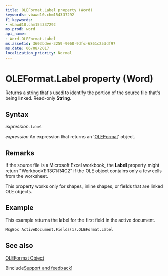 ```yaml
---
title: OLEFormat.Label property (Word)
keywords: vbawd10.chm154337292
f1_keywords:
- vbawd10.chm154337292
ms.prod: word
api_name:
- Word.OLEFormat.Label
ms.assetid: 3603bdee-3259-9068-9dfc-6861c253df97
ms.date: 06/08/2017
localization_priority: Normal
---
```



# OLEFormat.Label property (Word)

Returns a string that's used to identify the portion of the source file that's being linked. Read-only  **String**.


## Syntax

_expression_. `Label`

 _expression_ An expression that returns an '[OLEFormat](Word.OLEFormat.md)' object.


## Remarks

If the source file is a Microsoft Excel workbook, the  **Label** property might return "Workbook1!R3C1:R4C2" if the OLE object contains only a few cells from the worksheet.

This property works only for shapes, inline shapes, or fields that are linked OLE objects.


## Example

This example returns the label for the first field in the active document.


```vb
MsgBox ActiveDocument.Fields(1).OLEFormat.Label
```


## See also


[OLEFormat Object](Word.OLEFormat.md)

[!include[Support and feedback](~/includes/feedback-boilerplate.md)]